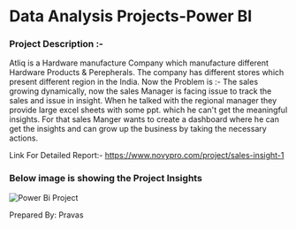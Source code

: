 # Data Analysis Projects-Power BI

### Project Description :-
Atliq is a Hardware manufacture Company which manufacture different Hardware Products & Perepherals. The company has different stores which present different region in the India. Now the Problem is :- The sales growing dynamically, now the sales Manager is facing issue to track the sales and issue in insight. When he talked with the regional manager they provide large excel sheets with some ppt. which he can't get the meaningful insights. For that sales Manger wants to create a dashboard where he can get the insights and can grow up the business by taking the necessary actions.

Link For Detailed Report:- https://www.novypro.com/project/sales-insight-1

### Below image is showing the Project Insights
![Power Bi Project](https://user-images.githubusercontent.com/106006353/216811605-041a6ad5-eb66-4b73-b13c-42b2af3f7243.JPG)


Prepared By:
Pravas
